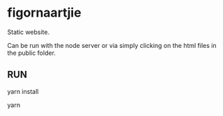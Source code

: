 # figornaartjie
Static website.

Can be run with the node server or via simply clicking on the html files in the public folder.


## RUN

yarn install

yarn
